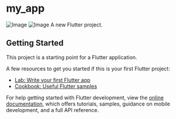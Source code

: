 # my_app
![Image](https://github.com/user-attachments/assets/d90473d2-acf6-49ef-bcd8-5c0901e4aa86)
![Image](https://github.com/user-attachments/assets/e09e1abd-f0f4-4c5a-ae51-117fb2a002d3)
A new Flutter project.

## Getting Started

This project is a starting point for a Flutter application.

A few resources to get you started if this is your first Flutter project:

- [Lab: Write your first Flutter app](https://docs.flutter.dev/get-started/codelab)
- [Cookbook: Useful Flutter samples](https://docs.flutter.dev/cookbook)

For help getting started with Flutter development, view the
[online documentation](https://docs.flutter.dev/), which offers tutorials,
samples, guidance on mobile development, and a full API reference.
